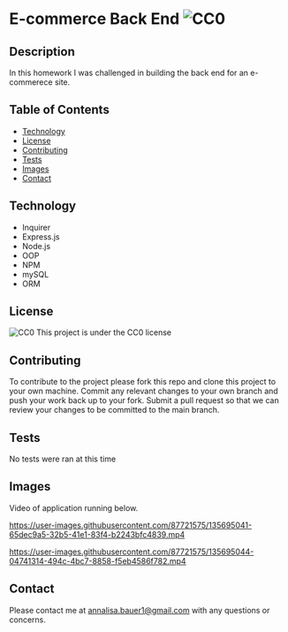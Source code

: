 # E-commerce Back End ![CC0](https://img.shields.io/badge/badge-CC0-blue)


## Description
In this homework I was challenged in building the back end for an e-commerece site.
## Table of Contents

* [Technology](#technology)
* [License](#license)
* [Contributing](#contributing)
* [Tests](#tests)
* [Images](#images)
* [Contact](#contact)

## Technology
- Inquirer
- Express.js
- Node.js
- OOP
- NPM
- mySQL
- ORM

## License
![CC0](https://img.shields.io/badge/badge-CC0-blue)
    This project is under the CC0 license
    
## Contributing
To contribute to the project please fork this repo and clone this project to your own machine. Commit any relevant changes to your own branch and push your work back up to your fork. Submit a pull request so that we can review your changes to be committed to the main branch.

## Tests
No tests were ran at this time

## Images
Video of application running below.


https://user-images.githubusercontent.com/87721575/135695041-65dec9a5-32b5-41e1-83f4-b2243bfc4839.mp4



https://user-images.githubusercontent.com/87721575/135695044-04741314-494c-4bc7-8858-f5eb4586f782.mp4



## Contact
Please contact me at annalisa.bauer1@gmail.com with any questions or concerns.
